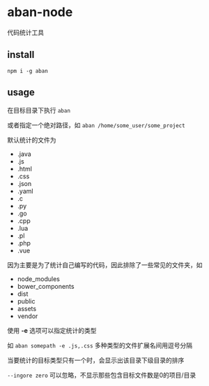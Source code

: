 # aban-node
代码统计工具

## install
`npm i -g aban`

## usage

在目标目录下执行 `aban`

或者指定一个绝对路径，如 `aban /home/some_user/some_project`

默认统计的文件为

- .java
- .js
- .html
- .css
- .json
- .yaml
- .c
- .py
- .go
- .cpp
- .lua
- .pl
- .php
- .vue

因为主要是为了统计自己编写的代码，因此排除了一些常见的文件夹，如

- node_modules
- bower_components
- dist 
- public
- assets
- vendor

使用 **-e** 选项可以指定统计的类型

如 `aban somepath -e .js,.css` 多种类型的文件扩展名间用逗号分隔

当要统计的目标类型只有一个时，会显示出该目录下级目录的排序

`--ingore zero` 可以忽略，不显示那些包含目标文件数是0的项目/目录
